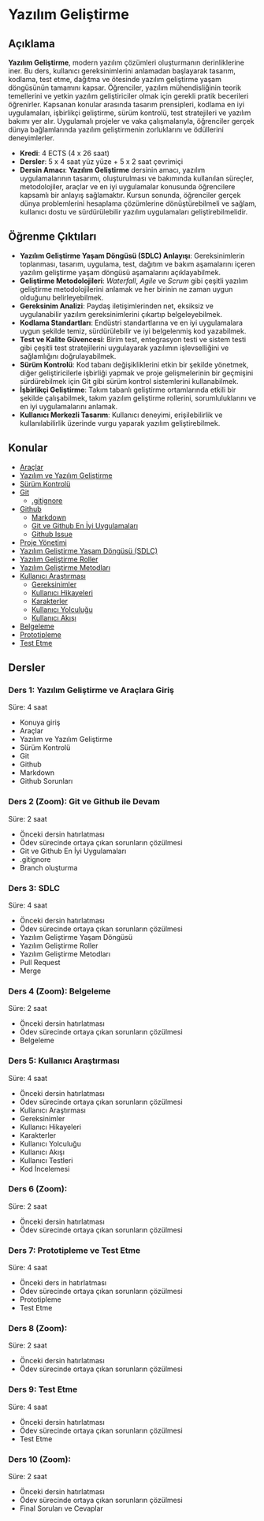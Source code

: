 # Yazılım Geliştirme

## Açıklama

**Yazılım Geliştirme**, modern yazılım çözümleri oluşturmanın derinliklerine iner. Bu ders, kullanıcı gereksinimlerini anlamadan başlayarak tasarım, kodlama, test etme, dağıtma ve ötesinde yazılım geliştirme yaşam döngüsünün tamamını kapsar. Öğrenciler, yazılım mühendisliğinin teorik temellerini ve yetkin yazılım geliştiriciler olmak için gerekli pratik becerileri öğrenirler. Kapsanan konular arasında tasarım prensipleri, kodlama en iyi uygulamaları, işbirlikçi geliştirme, sürüm kontrolü, test stratejileri ve yazılım bakımı yer alır. Uygulamalı projeler ve vaka çalışmalarıyla, öğrenciler gerçek dünya bağlamlarında yazılım geliştirmenin zorluklarını ve ödüllerini deneyimlerler.

- **Kredi**: 4 ECTS (4 x 26 saat)
- **Dersler**: 5 x 4 saat yüz yüze + 5 x 2 saat çevrimiçi
- **Dersin Amacı**: **Yazılım Geliştirme** dersinin amacı, yazılım uygulamalarının tasarımı, oluşturulması ve bakımında kullanılan süreçler, metodolojiler, araçlar ve en iyi uygulamalar konusunda öğrencilere kapsamlı bir anlayış sağlamaktır. Kursun sonunda, öğrenciler gerçek dünya problemlerini hesaplama çözümlerine dönüştürebilmeli ve sağlam, kullanıcı dostu ve sürdürülebilir yazılım uygulamaları geliştirebilmelidir.

## Öğrenme Çıktıları

- **Yazılım Geliştirme Yaşam Döngüsü (SDLC) Anlayışı**: Gereksinimlerin toplanması, tasarım, uygulama, test, dağıtım ve bakım aşamalarını içeren yazılım geliştirme yaşam döngüsü aşamalarını açıklayabilmek.
- **Geliştirme Metodolojileri**: _Waterfall_, _Agile_ ve _Scrum_ gibi çeşitli yazılım geliştirme metodolojilerini anlamak ve her birinin ne zaman uygun olduğunu belirleyebilmek.
- **Gereksinim Analizi**: Paydaş iletişimlerinden net, eksiksiz ve uygulanabilir yazılım gereksinimlerini çıkartıp belgeleyebilmek.
- **Kodlama Standartları**: Endüstri standartlarına ve en iyi uygulamalara uygun şekilde temiz, sürdürülebilir ve iyi belgelenmiş kod yazabilmek.
- **Test ve Kalite Güvencesi**: Birim test, entegrasyon testi ve sistem testi gibi çeşitli test stratejilerini uygulayarak yazılımın işlevselliğini ve sağlamlığını doğrulayabilmek.
- **Sürüm Kontrolü**: Kod tabanı değişikliklerini etkin bir şekilde yönetmek, diğer geliştiricilerle işbirliği yapmak ve proje gelişmelerinin bir geçmişini sürdürebilmek için Git gibi sürüm kontrol sistemlerini kullanabilmek.
- **İşbirlikçi Geliştirme**: Takım tabanlı geliştirme ortamlarında etkili bir şekilde çalışabilmek, takım yazılım geliştirme rollerini, sorumluluklarını ve en iyi uygulamalarını anlamak.
- **Kullanıcı Merkezli Tasarım**: Kullanıcı deneyimi, erişilebilirlik ve kullanılabilirlik üzerinde vurgu yaparak yazılım geliştirebilmek.

## Konular

- [Araçlar](./Konular/Araclar/README.md)
- [Yazılım ve Yazılım Geliştirme](./Konular/Yazilim/README.md)
- [Sürüm Kontrolü](./Konular/Surum-Kontrolu/README.md)
- [Git](./Konular/Git/README.md)
  - [.gitignore](./Konular/Gitignore/README.md)
- [Github](./Konular/Github/README.md)
  - [Markdown](./Konular/Markdown/README.md)
  - [Git ve Github En İyi Uygulamaları](./Konular/Git-En-Iyi-Uygulamalar/README.md)
  - [Github Issue](./Konular/Github-Sorun/README.md)
- [Proje Yönetimi](./Konular/Proje-Yonetimi/README.md)
- [Yazılım Geliştirme Yaşam Döngüsü (SDLC)](./Konular/SDLC/README.md)
- [Yazılım Geliştirme Roller](./Konular/Roller/README.md)
- [Yazılım Geliştirme Metodları](./Konular/SDLC/README.md#yaygın-sdlc-modelleri)
- [Kullanıcı Araştırması](./Konular/Kullanici-Arastirmasi/README.md)
  - [Gereksinimler](./Konular/Gereksinimler/README.md)
  - [Kullanıcı Hikayeleri](./Konular/Kullanici-Hikayeleri/README.md)
  - [Karakterler](./Konular/Karakterler/README.md)
  - [Kullanıcı Yolculuğu](./Konular/Kullanici-Yolculugu/README.md)
  - [Kullanıcı Akışı](./Konular/Kullanici-Akisi/README.md)
- [Belgeleme](./Konular/Belgeleme/README.md)
- [Prototipleme](./Konular/Prototipleme/README.md)
- [Test Etme](./Konular/Test-Etme/README.md)

## Dersler

### Ders 1: Yazılım Geliştirme ve Araçlara Giriş

Süre: 4 saat

- Konuya giriş
- Araçlar
- Yazılım ve Yazılım Geliştirme
- Sürüm Kontrolü
- Git
- Github
- Markdown
- Github Sorunları

### Ders 2 (Zoom): Git ve Github ile Devam

Süre: 2 saat

- Önceki dersin hatırlatması
- Ödev sürecinde ortaya çıkan sorunların çözülmesi
- Git ve Github En İyi Uygulamaları
- .gitignore
- Branch oluşturma

### Ders 3: SDLC

Süre: 4 saat

- Önceki dersin hatırlatması
- Ödev sürecinde ortaya çıkan sorunların çözülmesi
- Yazılım Geliştirme Yaşam Döngüsü
- Yazılım Geliştirme Roller
- Yazılım Geliştirme Metodları
- Pull Request
- Merge

### Ders 4 (Zoom): Belgeleme

Süre: 2 saat

- Önceki dersin hatırlatması
- Ödev sürecinde ortaya çıkan sorunların çözülmesi
- Belgeleme

### Ders 5: Kullanıcı Araştırması

Süre: 4 saat

- Önceki dersin hatırlatması
- Ödev sürecinde ortaya çıkan sorunların çözülmesi
- Kullanıcı Araştırması
- Gereksinimler
- Kullanıcı Hikayeleri
- Karakterler
- Kullanıcı Yolculuğu
- Kullanıcı Akışı
- Kullanıcı Testleri
- Kod İncelemesi

### Ders 6 (Zoom):

Süre: 2 saat

- Önceki dersin hatırlatması
- Ödev sürecinde ortaya çıkan sorunların çözülmesi

### Ders 7: Prototipleme ve Test Etme

Süre: 4 saat

- Önceki ders
  in hatırlatması
- Ödev sürecinde ortaya çıkan sorunların çözülmesi
- Prototipleme
- Test Etme

### Ders 8 (Zoom):

Süre: 2 saat

- Önceki dersin hatırlatması
- Ödev sürecinde ortaya çıkan sorunların çözülmesi

### Ders 9: Test Etme

Süre: 4 saat

- Önceki dersin hatırlatması
- Ödev sürecinde ortaya çıkan sorunların çözülmesi
- Test Etme

### Ders 10 (Zoom):

Süre: 2 saat

- Önceki dersin hatırlatması
- Ödev sürecinde ortaya çıkan sorunların çözülmesi
- Final Soruları ve Cevaplar
